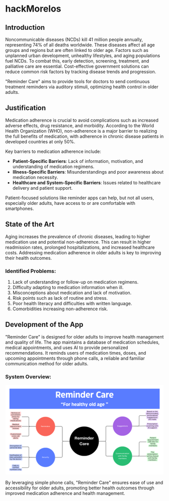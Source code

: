 # hackMorelos
## Introduction

Noncommunicable diseases (NCDs) kill 41 million people annually, representing 74% of all deaths worldwide. These diseases affect all age groups and regions but are often linked to older age. Factors such as unplanned urban development, unhealthy lifestyles, and aging populations fuel NCDs. To combat this, early detection, screening, treatment, and palliative care are essential. Cost-effective government solutions can reduce common risk factors by tracking disease trends and progression.

"Reminder Care" aims to provide tools for doctors to send continuous treatment reminders via auditory stimuli, optimizing health control in older adults.

## Justification

Medication adherence is crucial to avoid complications such as increased adverse effects, drug resistance, and morbidity. According to the World Health Organization (WHO), non-adherence is a major barrier to realizing the full benefits of medication, with adherence in chronic disease patients in developed countries at only 50%.

Key barriers to medication adherence include:
- **Patient-Specific Barriers**: Lack of information, motivation, and understanding of medication regimens.
- **Illness-Specific Barriers**: Misunderstandings and poor awareness about medication necessity.
- **Healthcare and System-Specific Barriers**: Issues related to healthcare delivery and patient support.

Patient-focused solutions like reminder apps can help, but not all users, especially older adults, have access to or are comfortable with smartphones.

## State of the Art

Aging increases the prevalence of chronic diseases, leading to higher medication use and potential non-adherence. This can result in higher readmission rates, prolonged hospitalizations, and increased healthcare costs. Addressing medication adherence in older adults is key to improving their health outcomes.

### Identified Problems:
1. Lack of understanding or follow-up on medication regimens.
2. Difficulty adapting to medication information when ill.
3. Misconceptions about medication and lack of motivation.
4. Risk points such as lack of routine and stress.
5. Poor health literacy and difficulties with written language.
6. Comorbidities increasing non-adherence risk.

## Development of the App

"Reminder Care" is designed for older adults to improve health management and quality of life. The app maintains a database of medication schedules, medical appointments, and uses AI to provide personalized recommendations. It reminds users of medication times, doses, and upcoming appointments through phone calls, a reliable and familiar communication method for older adults.

### System Overview:
![System Diagram](Figures/Reminder.png)

By leveraging simple phone calls, "Reminder Care" ensures ease of use and accessibility for older adults, promoting better health outcomes through improved medication adherence and health management.

